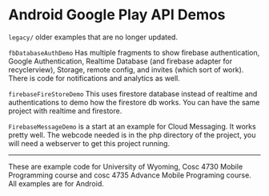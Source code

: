 # Android Google Play API Demos

`legacy/` older examples that are no longer updated.

`fbDatabaseAuthDemo` Has multiple fragments to show firebase authentication, Google Authentication, Realtime Database (and firebase adapter for recyclerview), Storage, remote config, and invites (which sort of work).  There is code for notifications and analytics as well.

`firebaseFireStoreDemo` This uses firestore database instead of realtime and authentications to demo how the firestore db works.  You can have the same project with realtime and firestore. 

`FirebaseMessageDemo` is a start at an example for Cloud Messaging.  It works pretty well.  The webcode needed is in the php directory of the project, you will need a webserver to get this project running.



---

These are example code for University of Wyoming, Cosc 4730 Mobile Programming course and cosc 4735 Advance Mobile Programing course. 
All examples are for Android.

